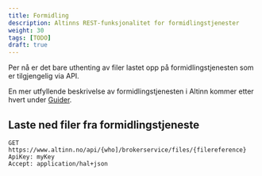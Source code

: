 ```yaml
---
title: Formidling
description: Altinns REST-funksjonalitet for formidlingstjenester
weight: 30
tags: [TODO]
draft: true
---
```


Per nå er det bare uthenting av filer lastet opp på formidlingstjenesten som er tilgjengelig via  API.

En mer utfyllende beskrivelse av formidlingstjenesten i Altinn kommer etter hvert under [Guider](/docs/guides/).

## Laste ned filer fra formidlingstjeneste

```HTTP
GET https://www.altinn.no/api/{who]/brokerservice/files/{filereference}
ApiKey: myKey
Accept: application/hal+json
```